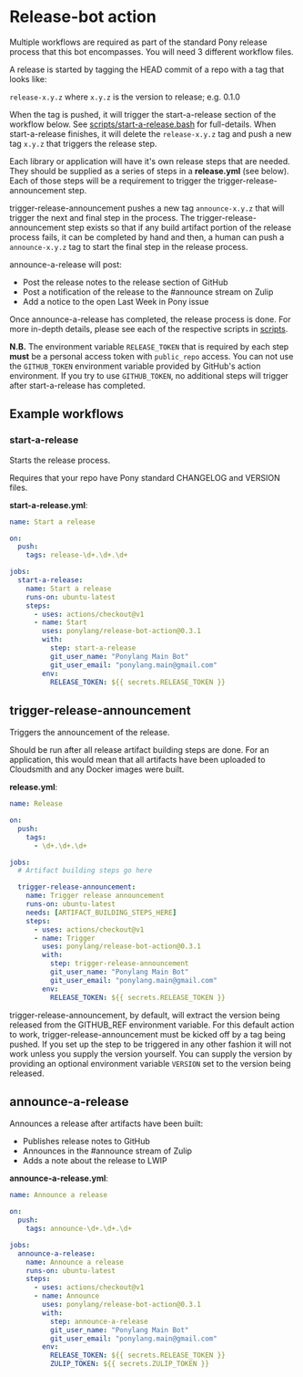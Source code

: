 # Release-bot action

Multiple workflows are required as part of the standard Pony release process that this bot encompasses. You will need 3 different workflow files.

A release is started by tagging the HEAD commit of a repo with a tag that looks like:

`release-x.y.z` where `x.y.z` is the version to release; e.g. 0.1.0

When the tag is pushed, it will trigger the start-a-release section of the workflow below. See [scripts/start-a-release.bash](scripts/start-a-release.bash) for full-details. When start-a-release finishes, it will delete the `release-x.y.z` tag and push a new tag `x.y.z` that triggers the release step.

Each library or application will have it's own release steps that are needed. They should be supplied as a series of steps in a **release.yml** (see below). Each of those steps will be a requirement to trigger the trigger-release-announcement step.

trigger-release-announcement pushes a new tag `announce-x.y.z` that will trigger the next and final step in the process. The trigger-release-announcement step exists so that if any build artifact portion of the release process fails, it can be completed by hand and then, a human can push a `announce-x.y.z` tag to start the final step in the release process.

announce-a-release will post:

- Post the release notes to the release section of GitHub
- Post a notification of the release to the #announce stream on Zulip
- Add a notice to the open Last Week in Pony issue

Once announce-a-release has completed, the release process is done. For more in-depth details, please see each of the respective scripts in [scripts](scripts/).

**N.B.** The environment variable `RELEASE_TOKEN` that is required by each step **must** be a personal access token with `public_repo` access. You can not use the `GITHUB_TOKEN` environment variable provided by GitHub's action environment. If you try to use `GITHUB_TOKEN`, no additional steps will trigger after start-a-release has completed.

## Example workflows

### start-a-release

Starts the release process.

Requires that your repo have Pony standard CHANGELOG and VERSION files.

**start-a-release.yml**:

```yml
name: Start a release

on:
  push:
    tags: release-\d+.\d+.\d+

jobs:
  start-a-release:
    name: Start a release
    runs-on: ubuntu-latest
    steps:
      - uses: actions/checkout@v1
      - name: Start
        uses: ponylang/release-bot-action@0.3.1
        with:
          step: start-a-release
          git_user_name: "Ponylang Main Bot"
          git_user_email: "ponylang.main@gmail.com"
        env:
          RELEASE_TOKEN: ${{ secrets.RELEASE_TOKEN }}
```

## trigger-release-announcement

Triggers the announcement of the release.

Should be run after all release artifact building steps are done. For an application, this would mean that all artifacts have been uploaded to Cloudsmith and any Docker images were built.

**release.yml**:

```yml
name: Release

on:
  push:
    tags:
      - \d+.\d+.\d+

jobs:
  # Artifact building steps go here

  trigger-release-announcement:
    name: Trigger release announcement
    runs-on: ubuntu-latest
    needs: [ARTIFACT_BUILDING_STEPS_HERE]
    steps:
      - uses: actions/checkout@v1
      - name: Trigger
        uses: ponylang/release-bot-action@0.3.1
        with:
          step: trigger-release-announcement
          git_user_name: "Ponylang Main Bot"
          git_user_email: "ponylang.main@gmail.com"
        env:
          RELEASE_TOKEN: ${{ secrets.RELEASE_TOKEN }}
```

trigger-release-announcement, by default, will extract the version being released from the GITHUB_REF environment variable. For this default action to work, trigger-release-announcement must be kicked off by a tag being pushed. If you set up the step to be triggered in any other fashion it will not work unless you supply the version yourself. You can supply the version by providing an optional environment variable `VERSION` set to the version being released.

## announce-a-release

Announces a release after artifacts have been built:

- Publishes release notes to GitHub
- Announces in the #announce stream of Zulip
- Adds a note about the release to LWIP

**announce-a-release.yml**:

```yml
name: Announce a release

on:
  push:
    tags: announce-\d+.\d+.\d+

jobs:
  announce-a-release:
    name: Announce a release
    runs-on: ubuntu-latest
    steps:
      - uses: actions/checkout@v1
      - name: Announce
        uses: ponylang/release-bot-action@0.3.1
        with:
          step: announce-a-release
          git_user_name: "Ponylang Main Bot"
          git_user_email: "ponylang.main@gmail.com"
        env:
          RELEASE_TOKEN: ${{ secrets.RELEASE_TOKEN }}
          ZULIP_TOKEN: ${{ secrets.ZULIP_TOKEN }}
```
